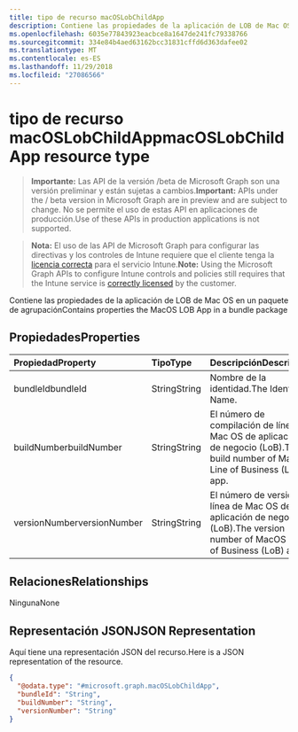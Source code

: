 ```yaml
---
title: tipo de recurso macOSLobChildApp
description: Contiene las propiedades de la aplicación de LOB de Mac OS en un paquete de agrupación
ms.openlocfilehash: 6035e77843923eacbce8a1647de241fc79338766
ms.sourcegitcommit: 334e84b4aed63162bcc31831cffd6d363dafee02
ms.translationtype: MT
ms.contentlocale: es-ES
ms.lasthandoff: 11/29/2018
ms.locfileid: "27086566"
---
```

# <a name="macoslobchildapp-resource-type"></a><span data-ttu-id="4e802-103">tipo de recurso macOSLobChildApp</span><span class="sxs-lookup"><span data-stu-id="4e802-103">macOSLobChildApp resource type</span></span>

> <span data-ttu-id="4e802-104">**Importante:** Las API de la versión /beta de Microsoft Graph son una versión preliminar y están sujetas a cambios.</span><span class="sxs-lookup"><span data-stu-id="4e802-104">**Important:** APIs under the / beta version in Microsoft Graph are in preview and are subject to change.</span></span> <span data-ttu-id="4e802-105">No se permite el uso de estas API en aplicaciones de producción.</span><span class="sxs-lookup"><span data-stu-id="4e802-105">Use of these APIs in production applications is not supported.</span></span>

> <span data-ttu-id="4e802-106">**Nota:** El uso de las API de Microsoft Graph para configurar las directivas y los controles de Intune requiere que el cliente tenga la [licencia correcta](https://go.microsoft.com/fwlink/?linkid=839381) para el servicio Intune.</span><span class="sxs-lookup"><span data-stu-id="4e802-106">**Note:** Using the Microsoft Graph APIs to configure Intune controls and policies still requires that the Intune service is [correctly licensed](https://go.microsoft.com/fwlink/?linkid=839381) by the customer.</span></span>

<span data-ttu-id="4e802-107">Contiene las propiedades de la aplicación de LOB de Mac OS en un paquete de agrupación</span><span class="sxs-lookup"><span data-stu-id="4e802-107">Contains properties the MacOS LOB App in a bundle package</span></span>
## <a name="properties"></a><span data-ttu-id="4e802-108">Propiedades</span><span class="sxs-lookup"><span data-stu-id="4e802-108">Properties</span></span>
|<span data-ttu-id="4e802-109">Propiedad</span><span class="sxs-lookup"><span data-stu-id="4e802-109">Property</span></span>|<span data-ttu-id="4e802-110">Tipo</span><span class="sxs-lookup"><span data-stu-id="4e802-110">Type</span></span>|<span data-ttu-id="4e802-111">Descripción</span><span class="sxs-lookup"><span data-stu-id="4e802-111">Description</span></span>|
|:---|:---|:---|
|<span data-ttu-id="4e802-112">bundleId</span><span class="sxs-lookup"><span data-stu-id="4e802-112">bundleId</span></span>|<span data-ttu-id="4e802-113">String</span><span class="sxs-lookup"><span data-stu-id="4e802-113">String</span></span>|<span data-ttu-id="4e802-114">Nombre de la identidad.</span><span class="sxs-lookup"><span data-stu-id="4e802-114">The Identity Name.</span></span>|
|<span data-ttu-id="4e802-115">buildNumber</span><span class="sxs-lookup"><span data-stu-id="4e802-115">buildNumber</span></span>|<span data-ttu-id="4e802-116">String</span><span class="sxs-lookup"><span data-stu-id="4e802-116">String</span></span>|<span data-ttu-id="4e802-117">El número de compilación de línea de Mac OS de aplicación de negocio (LoB).</span><span class="sxs-lookup"><span data-stu-id="4e802-117">The build number of MacOS Line of Business (LoB) app.</span></span>|
|<span data-ttu-id="4e802-118">versionNumber</span><span class="sxs-lookup"><span data-stu-id="4e802-118">versionNumber</span></span>|<span data-ttu-id="4e802-119">String</span><span class="sxs-lookup"><span data-stu-id="4e802-119">String</span></span>|<span data-ttu-id="4e802-120">El número de versión de línea de Mac OS de aplicación de negocio (LoB).</span><span class="sxs-lookup"><span data-stu-id="4e802-120">The version number of MacOS Line of Business (LoB) app.</span></span>|

## <a name="relationships"></a><span data-ttu-id="4e802-121">Relaciones</span><span class="sxs-lookup"><span data-stu-id="4e802-121">Relationships</span></span>
<span data-ttu-id="4e802-122">Ninguna</span><span class="sxs-lookup"><span data-stu-id="4e802-122">None</span></span>
## <a name="json-representation"></a><span data-ttu-id="4e802-123">Representación JSON</span><span class="sxs-lookup"><span data-stu-id="4e802-123">JSON Representation</span></span>
<span data-ttu-id="4e802-124">Aquí tiene una representación JSON del recurso.</span><span class="sxs-lookup"><span data-stu-id="4e802-124">Here is a JSON representation of the resource.</span></span>
<!-- {
  "blockType": "resource",
  "@odata.type": "microsoft.graph.macOSLobChildApp"
}
-->
``` json
{
  "@odata.type": "#microsoft.graph.macOSLobChildApp",
  "bundleId": "String",
  "buildNumber": "String",
  "versionNumber": "String"
}
```





